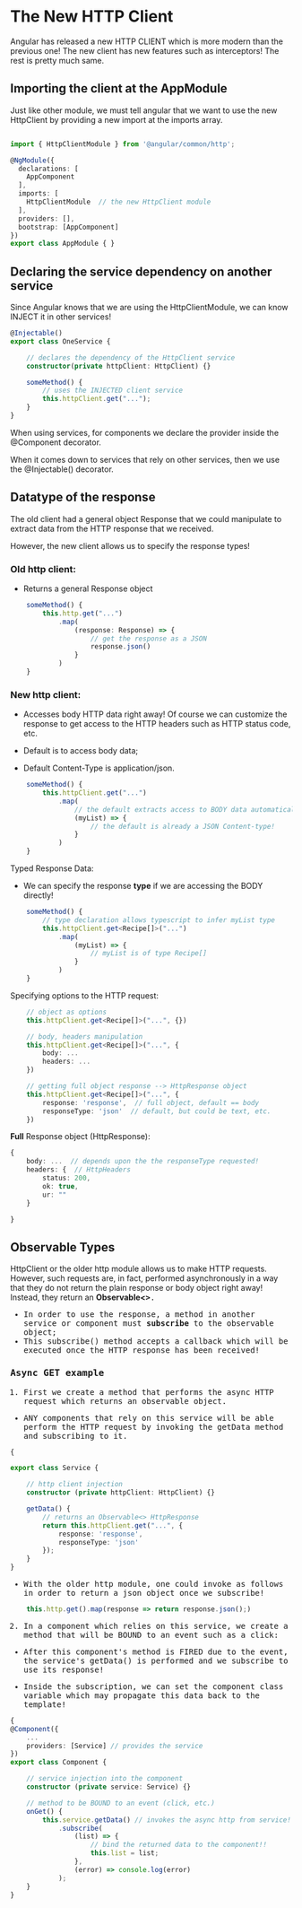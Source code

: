 # The New HTTP Client

Angular has released a new HTTP CLIENT which is more modern than the previous one! The new client has new features such as interceptors! The rest is pretty much same.

## Importing the client at the AppModule

Just like other module, we must tell angular that we want to use the new HttpClient by providing a new import at the imports array.

```typescript 

import { HttpClientModule } from '@angular/common/http';

@NgModule({
  declarations: [
    AppComponent
  ],
  imports: [
    HttpClientModule  // the new HttpClient module
  ],
  providers: [],
  bootstrap: [AppComponent]
})
export class AppModule { }
```

## Declaring the service dependency on another service

Since Angular knows that we are using the HttpClientModule, we can know INJECT it in other services!

```typescript 
@Injectable()
export class OneService {

    // declares the dependency of the HttpClient service
    constructor(private httpClient: HttpClient) {}

    someMethod() {
        // uses the INJECTED client service
        this.httpClient.get("...");
    }
}
```

When using services, for components we declare the provider inside the @Component decorator.

When it comes down to services that rely on other services, then we use the @Injectable() decorator.

## Datatype of the response

The old client had a general object Response that we could manipulate to extract data from the HTTP response that we received.

However, the new client allows us to specify the response types!

### Old http client:

* Returns a general Response object

```typescript 
    someMethod() {
        this.http.get("...")
            .map(
                (response: Response) => {
                    // get the response as a JSON
                    response.json()
                }
            )
    }
```

### New http client: 

* Accesses body HTTP data right away! Of course we can customize the response to get access to the HTTP headers such as HTTP status code, etc.

* Default is to access body data;
* Default Content-Type is application/json.

```typescript 
    someMethod() {
        this.httpClient.get("...")
            .map(
                // the default extracts access to BODY data automatically
                (myList) => {
                    // the default is already a JSON Content-type!
                }
            )
    }
```

Typed Response Data:

* We can specify the response **type** if we are accessing the BODY directly!

```typescript 
    someMethod() {
        // type declaration allows typescript to infer myList type
        this.httpClient.get<Recipe[]>("...")
            .map(
                (myList) => {
                    // myList is of type Recipe[]
                }
            )
    }
```

Specifying options to the HTTP request:

```typescript 
    // object as options
    this.httpClient.get<Recipe[]>("...", {})

    // body, headers manipulation
    this.httpClient.get<Recipe[]>("...", {
        body: ...
        headers: ...
    })

    // getting full object response --> HttpResponse object
    this.httpClient.get<Recipe[]>("...", {
        response: 'response',  // full object, default == body
        responseType: 'json'  // default, but could be text, etc.
    })
```

**Full** Response object (HttpResponse):

```typescript
{
    body: ...  // depends upon the the responseType requested!
    headers: {  // HttpHeaders
        status: 200,
        ok: true,
        ur: ""
    }

} 
```
## Observable Types

HttpClient or the older http module allows us to make HTTP requests. However, such requests are, in fact, performed asynchronously in a way that they do not return the plain response or body object right away! Instead, they return an **Observable<<TT>>**.

* In order to use the response, a method in another service or component must **subscribe** to the observable object;
* This subscribe() method accepts a callback which will be executed once the HTTP response has been received!

### Async GET example

1. First we create a method that performs the async HTTP request which returns an observable object.

* ANY components that rely on this service will be able perform the HTTP request by invoking the getData method and subscribing to it.

```typescript
{

export class Service {

    // http client injection
    constructor (private httpClient: HttpClient) {}

    getData() {
        // returns an Observable<> HttpResponse
        return this.httpClient.get("...", {
            response: 'response',  
            responseType: 'json'
        });
    }        
}
```

* With the older http module, one could invoke as follows in order to return a json object once we subscribe!

```typescript
    this.http.get().map(response => return response.json();)
```



2. In a component which relies on this service, we create a method that will be BOUND to an event such as a click:

* After this component's method is FIRED due to the event, the service's getData() is performed and we subscribe to use its response!

* Inside the subscription, we can set the component class variable which may propagate this data back to the template!

```typescript
{
@Component({
    ...
    providers: [Service] // provides the service
})
export class Component {

    // service injection into the component
    constructor (private service: Service) {}

    // method to be BOUND to an event (click, etc.)
    onGet() {
        this.service.getData() // invokes the async http from service!
            .subscribe(
                (list) => {
                    // bind the returned data to the component!!
                    this.list = list;
                },
                (error) => console.log(error)
            );
    }      
}
```

